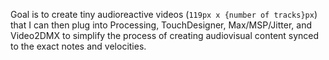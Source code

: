 Goal is to create tiny audioreactive videos (`119px x {number of tracks}px`) that I can then plug into Processing, TouchDesigner, Max/MSP/Jitter, and Video2DMX to simplify the process of creating audiovisual content synced to the exact notes and velocities.

